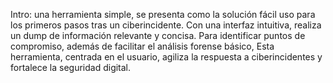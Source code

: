 Intro:
una herramienta simple, se presenta como la solución fácil uso para los primeros pasos tras un ciberincidente. Con una interfaz intuitiva, realiza un dump de información relevante y concisa. Para identificar puntos de compromiso, además de facilitar el análisis forense básico,  Esta herramienta, centrada en el usuario, agiliza la respuesta a ciberincidentes y fortalece la seguridad digital.
